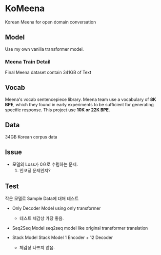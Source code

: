 # KoMeena
Korean Meena for open domain conversation

## Model
Use my own vanilla transformer model.

### Meena Train Detail
Final Meena dataset contain 341GB of Text

## Vocab
Meena's vocab sentencepiece library. Meena team use a vocabulary of **8K BPE**, which they found in early experiments to be sufficient for generating specific response. 
This project use **10K or 22K BPE**. 

## Data
34GB Korean corpus data 

## Issue
- 모델의 Loss가 0으로 수렴하는 문제.
    1. 인코딩 문제인지?
  
## Test
작은 모델로 Sample Data에 대해 테스트

- Only Decoder Model
  using only transformer
  + 테스트 체감상 가장 좋음.
    
- Seq2Seq Model 
  seq2seq model like original transformer translation
  
- Stack Model
  Stack Model 1 Encoder + 12 Decoder 
  + 체감상 나쁘지 않음.